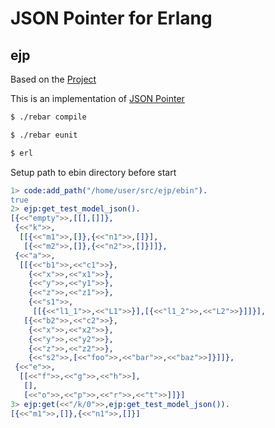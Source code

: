# JSON Pointer for Erlang
## ejp

Based on the [Project](https://github.com/janl/erl-jsonpointer)

This is an implementation of [JSON Pointer](https://tools.ietf.org/html/rfc6901)

```bash
$ ./rebar compile
```

```bash
$ ./rebar eunit
```

```bash
$ erl
```

Setup path to ebin directory before start

```erlang
1> code:add_path("/home/user/src/ejp/ebin").
true
2> ejp:get_test_model_json().
[{<<"empty">>,[[],[]]},
 {<<"k">>,
  [[{<<"m1">>,[]},{<<"n1">>,[]}],
   [{<<"m2">>,[]},{<<"n2">>,[]}]]},
 {<<"a">>,
  [[{<<"b1">>,<<"c1">>},
    {<<"x">>,<<"x1">>},
    {<<"y">>,<<"y1">>},
    {<<"z">>,<<"z1">>},
    {<<"s1">>,
     [[{<<"l1_1">>,<<"L1">>}],[{<<"l1_2">>,<<"L2">>}]]}],
   [{<<"b2">>,<<"c2">>},
    {<<"x">>,<<"x2">>},
    {<<"y">>,<<"y2">>},
    {<<"z">>,<<"z2">>},
    {<<"s2">>,[<<"foo">>,<<"bar">>,<<"baz">>]}]]},
 {<<"e">>,
  [[<<"f">>,<<"g">>,<<"h">>],
   [],
   [<<"o">>,<<"p">>,<<"r">>,<<"t">>]]}] 
3> ejp:get(<<"/k/0">>,ejp:get_test_model_json()).
[{<<"m1">>,[]},{<<"n1">>,[]}]
```
